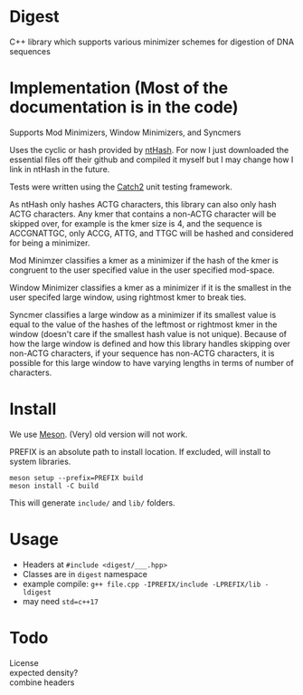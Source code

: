 # Digest
C++ library which supports various minimizer schemes for digestion of DNA sequences  

# Implementation (Most of the documentation is in the code)
Supports Mod Minimizers, Window Minimizers, and Syncmers  

Uses the cyclic or hash provided by [ntHash](https://github.com/bcgsc/ntHash). For now I just downloaded the essential files off their github and compiled it myself but I may change how I link in ntHash in the future.  

Tests were written using the [Catch2](https://github.com/catchorg/Catch2) unit testing framework.  

As ntHash only hashes ACTG characters, this library can also only hash ACTG characters. Any kmer that contains a non-ACTG character will be skipped over, for example is the kmer size is 4, and the sequence is ACCGNATTGC, only ACCG, ATTG, and TTGC will be hashed and considered for being a minimizer.  

Mod Minimzer classifies a kmer as a minimizer if the hash of the kmer is congruent to the user specified value in the user specified mod-space.  

Window Minimizer classifies a kmer as a minimizer if it is the smallest in the user specifed large window, using rightmost kmer to break ties.  

Syncmer classifies a large window as a minimizer if its smallest value is equal to the value of the hashes of the leftmost or rightmost kmer in the window (doesn't care if the smallest hash value is not unique). Because of how the large window is defined and how this library handles skipping over non-ACTG characters, if your sequence has non-ACTG characters, it is possible for this large window to have varying lengths in terms of number of characters.  

# Install
We use [Meson](https://mesonbuild.com). (Very) old version will not work.

PREFIX is an absolute path to install location. If excluded, will install to system libraries.
```
meson setup --prefix=PREFIX build
meson install -C build
```
This will generate `include/` and `lib/` folders.

# Usage
* Headers at `#include <digest/___.hpp>`
* Classes are in `digest` namespace
* example compile: `g++ file.cpp -IPREFIX/include -LPREFIX/lib -ldigest`
* may need `std=c++17`

# Todo
License  
expected density?  
combine headers  
